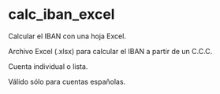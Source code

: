 # calc_iban_excel

Calcular el IBAN con una hoja Excel. 

Archivo Excel (.xlsx) para calcular el IBAN a partir de un C.C.C. 

Cuenta individual o lista. 

Válido sólo para cuentas españolas.
